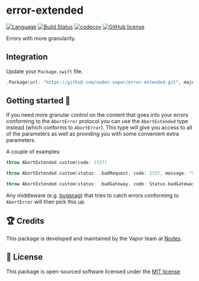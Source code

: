 # error-extended
[![Language](https://img.shields.io/badge/Swift-3-brightgreen.svg)](http://swift.org)
[![Build Status](https://travis-ci.org/nodes-vapor/error-extended.svg?branch=master)](https://travis-ci.org/nodes-vapor/error-extended)
[![codecov](https://codecov.io/gh/nodes-vapor/sanitized/branch/master/graph/badge.svg)](https://codecov.io/gh/nodes-vapor/error-extended)
[![GitHub license](https://img.shields.io/badge/license-MIT-blue.svg)](https://raw.githubusercontent.com/nodes-vapor/error-extended/master/LICENSE)

Errors with more granularity.

## Integration
Update your `Package.swift` file.
```swift
.Package(url: "https://github.com/nodes-vapor/error-extended.git", majorVersion: 0)
```

## Getting started 🚀
If you need more granular control on the content that goes into your errors conforming to the `AbortError`  protocol you can use the `AbortExtended` type instead (which conforms to `AbortError`). This type will give you access to all of the parameters as well as providing you with some convenient extra parameters.

A couple of examples:

```swift
throw AbortExtended.custom(code: 1337)
```

```swift
throw AbortExtended.custom(status: .badRequest, code: 1337, message: "Sorry, bad request", report: false)
```

```swift
throw AbortExtended.custom(status: .badGateway, code: Status.badGateway.statusCode, message: Status.badGateway.reasonPhrase, metadata: Node(["key": "value"]), report: false)
```

Any middleware (e.g. [bugsnag](https://github.com/nodes-vapor/bugsnag)) that tries to catch errors conforming to `AbortError` will then pick this up.

## 🏆 Credits
This package is developed and maintained by the Vapor team at [Nodes](https://www.nodes.dk).

## 📄 License
This package is open-sourced software licensed under the [MIT license](http://opensource.org/licenses/MIT)
